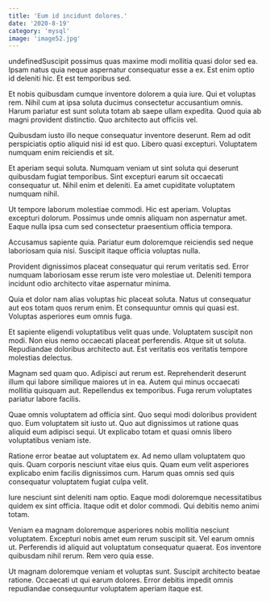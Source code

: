 ```yaml
---
title: 'Eum id incidunt dolores.'
date: '2020-8-19'
category: 'mysql'
image: 'image52.jpg'
---
```


undefinedSuscipit possimus quas maxime modi mollitia quasi dolor sed ea. Ipsam natus quia neque aspernatur consequatur esse a ex. Est enim optio id deleniti hic. Et est temporibus sed.
 Et nobis quibusdam cumque inventore dolorem a quia iure. Qui et voluptas rem. Nihil cum at ipsa soluta ducimus consectetur accusantium omnis. Harum pariatur est sunt soluta totam ab saepe ullam expedita. Quod quia ab magni provident distinctio. Quo architecto aut officiis vel.
 Quibusdam iusto illo neque consequatur inventore deserunt. Rem ad odit perspiciatis optio aliquid nisi id est quo. Libero quasi excepturi. Voluptatem numquam enim reiciendis et sit.

Et aperiam sequi soluta. Numquam veniam ut sint soluta qui deserunt quibusdam fugiat temporibus. Sint excepturi earum sit occaecati consequatur ut. Nihil enim et deleniti. Ea amet cupiditate voluptatem numquam nihil.
 Ut tempore laborum molestiae commodi. Hic est aperiam. Voluptas excepturi dolorum. Possimus unde omnis aliquam non aspernatur amet. Eaque nulla ipsa cum sed consectetur praesentium officia tempora.
 Accusamus sapiente quia. Pariatur eum doloremque reiciendis sed neque laboriosam quia nisi. Suscipit itaque officia voluptas nulla.

Provident dignissimos placeat consequatur qui rerum veritatis sed. Error numquam laboriosam esse rerum iste vero molestiae ut. Deleniti tempora incidunt odio architecto vitae aspernatur minima.
 Quia et dolor nam alias voluptas hic placeat soluta. Natus ut consequatur aut eos totam quos rerum enim. Et consequuntur omnis qui quasi est. Voluptas asperiores eum omnis fuga.
 Et sapiente eligendi voluptatibus velit quas unde. Voluptatem suscipit non modi. Non eius nemo occaecati placeat perferendis. Atque sit ut soluta. Repudiandae doloribus architecto aut. Est veritatis eos veritatis tempore molestias delectus.

Magnam sed quam quo. Adipisci aut rerum est. Reprehenderit deserunt illum qui labore similique maiores ut in ea. Autem qui minus occaecati mollitia quisquam aut. Repellendus ex temporibus. Fuga rerum voluptates pariatur labore facilis.
 Quae omnis voluptatem ad officia sint. Quo sequi modi doloribus provident quo. Eum voluptatem sit iusto ut. Quo aut dignissimos ut ratione quas aliquid eum adipisci sequi. Ut explicabo totam et quasi omnis libero voluptatibus veniam iste.
 Ratione error beatae aut voluptatem ex. Ad nemo ullam voluptatem quo quis. Quam corporis nesciunt vitae eius quis. Quam eum velit asperiores explicabo enim facilis dignissimos cum. Harum quas omnis sed quis consequatur voluptatem fugiat culpa velit.

Iure nesciunt sint deleniti nam optio. Eaque modi doloremque necessitatibus quidem ex sint officia. Itaque odit et dolor commodi. Qui debitis nemo animi totam.
 Veniam ea magnam doloremque asperiores nobis mollitia nesciunt voluptatem. Excepturi nobis amet eum rerum suscipit sit. Vel earum omnis ut. Perferendis id aliquid aut voluptatum consequatur quaerat. Eos inventore quibusdam nihil rerum. Rem vero quia esse.
 Ut magnam doloremque veniam et voluptas sunt. Suscipit architecto beatae ratione. Occaecati ut qui earum dolores. Error debitis impedit omnis repudiandae consequuntur voluptatem aperiam itaque est.


